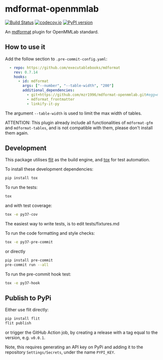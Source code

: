 # mdformat-openmmlab

[![Build Status][ci-badge]][ci-link]
[![codecov.io][cov-badge]][cov-link]
[![PyPI version][pypi-badge]][pypi-link]

An [mdformat](https://github.com/executablebooks/mdformat) plugin for OpenMMLab standard.

## How to use it

Add the follow section to `.pre-commit-config.yaml`:

```yaml
  - repo: https://github.com/executablebooks/mdformat
    rev: 0.7.14
    hooks:
      - id: mdformat
        args: ["--number", "--table-width", "200"]
        additional_dependencies:
          - git+https://github.com/mzr1996/mdformat-openmmlab.git#egg=mdformat-openmmlab
          - mdformat_frontmatter
          - linkify-it-py
```

The argument `--table-width` is used to limit the max width of tables.

ATTENTION: This plugin already include all functionalities of `mdformat-gfm` and `mdformat-tables`, and is
not compatible with them, please don't install them again.

## Development

This package utilises [flit](https://flit.readthedocs.io) as the build engine, and [tox](https://tox.readthedocs.io) for test automation.

To install these development dependencies:

```bash
pip install tox
```

To run the tests:

```bash
tox
```

and with test coverage:

```bash
tox -e py37-cov
```

The easiest way to write tests, is to edit tests/fixtures.md

To run the code formatting and style checks:

```bash
tox -e py37-pre-commit
```

or directly

```bash
pip install pre-commit
pre-commit run --all
```

To run the pre-commit hook test:

```bash
tox -e py37-hook
```

## Publish to PyPi

Either use flit directly:

```bash
pip install flit
flit publish
```

or trigger the GitHub Action job, by creating a release with a tag equal to the version, e.g. `v0.0.1`.

Note, this requires generating an API key on PyPi and adding it to the repository `Settings/Secrets`, under the name `PYPI_KEY`.

[ci-badge]: https://github.com/executablebooks/mdformat-plugin/workflows/CI/badge.svg?branch=master
[ci-link]: https://github.com/executablebooks/mdformat/actions?query=workflow%3ACI+branch%3Amaster+event%3Apush
[cov-badge]: https://codecov.io/gh/executablebooks/mdformat-plugin/branch/master/graph/badge.svg
[cov-link]: https://codecov.io/gh/executablebooks/mdformat-plugin
[pypi-badge]: https://img.shields.io/pypi/v/mdformat-plugin.svg
[pypi-link]: https://pypi.org/project/mdformat-plugin
